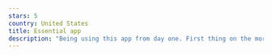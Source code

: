```yaml
---
stars: 5
country: United States
title: Essential app
description: "Being using this app from day one. First thing on the morning: check kin day, any kin birthday from friends and relatives, reminds me the energy of the day and how to make the best of it! Thanks."
---
```

